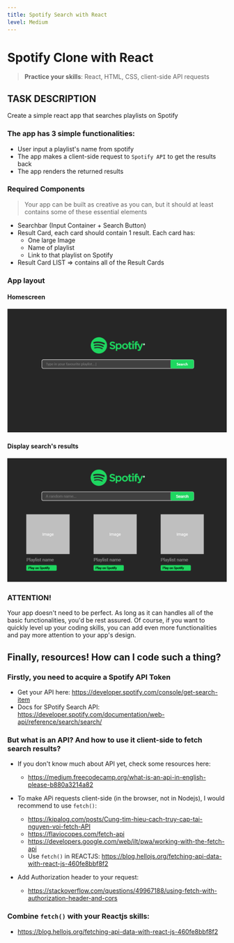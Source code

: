 ```yaml
---
title: Spotify Search with React
level: Medium
---
```

# Spotify Clone with React
> **Practice your skills**: React, HTML, CSS, client-side API requests

## TASK DESCRIPTION
Create a simple react app that searches playlists on Spotify
### The app has 3 simple functionalities:
- User input a playlist's name from spotify
- The app makes a client-side request to `Spotify API` to get the results back
- The app renders the returned results

### Required Components
> Your app can be built as creative as you can, but it should at least contains some of these essential elements
- Searchbar (Input Container + Search Button)
- Result Card, each card should contain 1 result. Each card has:
    - One large Image
    - Name of playlist 
    - Link to that playlist on Spotify
- Result Card LIST => contains all of the Result Cards

### App layout
#### Homescreen
![Home Screen](images\react-spotify-search\homepage.png)
#### Display search's results
![Search Result](images\react-spotify-search\search_results.png)

### ATTENTION!
Your app doesn't need to be perfect. As long as it can handles all of the basic functionalities, you'd be rest assured. 
Of course, if you want to quickly level up your coding skills, you can add even more functionalities and pay more attention to your app's design.

## Finally, resources! How can I code such a thing?
### Firstly, you need to acquire a Spotify API Token
- Get your API here: https://developer.spotify.com/console/get-search-item
- Docs for SPotify Search API: https://developer.spotify.com/documentation/web-api/reference/search/search/

### But what is an API? And how to use it client-side to fetch search results?
- If you don't know much about API yet, check some resources here:
    - https://medium.freecodecamp.org/what-is-an-api-in-english-please-b880a3214a82

- To make APi requests client-side (in the browser, not in Nodejs), I would recommend to use `fetch()`:
    - https://kipalog.com/posts/Cung-tim-hieu-cach-truy-cap-tai-nguyen-voi-fetch-API
    - https://flaviocopes.com/fetch-api
    - https://developers.google.com/web/ilt/pwa/working-with-the-fetch-api
    - Use `fetch()` in REACTJS: https://blog.hellojs.org/fetching-api-data-with-react-js-460fe8bbf8f2

- Add Authorization header to your request:
    - https://stackoverflow.com/questions/49967188/using-fetch-with-authorization-header-and-cors

### Combine `fetch()` with your Reactjs skills:
- https://blog.hellojs.org/fetching-api-data-with-react-js-460fe8bbf8f2

